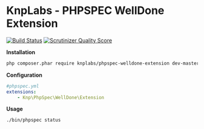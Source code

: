 KnpLabs - PHPSPEC WellDone Extension
================

[![Build Status](https://travis-ci.org/KnpLabs/PhpSpecWellDoneExtension.png)](https://travis-ci.org/KnpLabs/PhpSpecWellDoneExtension)
[![Scrutinizer Quality Score](https://scrutinizer-ci.com/g/KnpLabs/PhpSpecWellDoneExtension/badges/quality-score.png?s=89495d6fc7e03f09e220741146cb0b3efd05fec6)](https://scrutinizer-ci.com/g/KnpLabs/PhpSpecWellDoneExtension/)

**Installation**

```bash
php composer.phar require knplabs/phpspec-welldone-extension dev-master
```

**Configuration**

```yml
#phpspec.yml
extensions:
    - Knp\PhpSpec\WellDone\Extension
```

**Usage**

```bash
./bin/phpspec status
```
